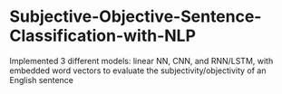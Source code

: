 # Subjective-Objective-Sentence-Classification-with-NLP
Implemented 3 different models: linear NN, CNN, and RNN/LSTM, with embedded word vectors to evaluate the subjectivity/objectivity of an English sentence
